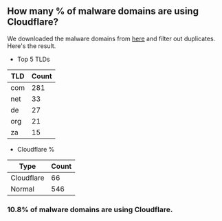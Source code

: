 ## How many % of malware domains are using Cloudflare?


We downloaded the malware domains from [here](https://urlhaus.abuse.ch) and filter out duplicates.
Here's the result.


[//]: # (start replacement)


- Top 5 TLDs

| TLD | Count |
| --- | --- |
| com | 281 |
| net | 33 |
| de | 27 |
| org | 21 |
| za | 15 |


- Cloudflare %

| Type | Count |
| --- | --- |
| Cloudflare | 66 |
| Normal | 546 |


### 10.8% of malware domains are using Cloudflare.